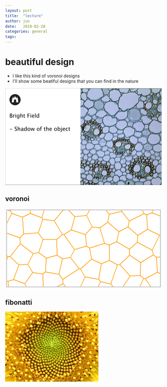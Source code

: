 ```yaml
---
layout: post
title:  "lecture"
author: jun
date:   2018-02-20
categories: general
tags: 
---
```


# beautiful design
- I like this kind of voronoi designs
- I'll show some beatiful designs that you can find in the nature 

![slide](/participants/jun/image/bio.png) 

## voronoi
![slide](/participants/jun/image/voronoi.png) 

## fibonatti
![slide](/participants/jun/image/fibonatti.png) 
